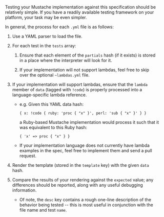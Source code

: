 Testing your Mustache implementation against this specification should be
relatively simple.  If you have a readily available testing framework on your
platform, your task may be even simpler.

In general, the process for each `.yml` file is as follows:

1. Use a YAML parser to load the file.

2. For each test in the `tests` array:

   1. Ensure that each element of the `partials` hash (if it exists) is
      stored in a place where the interpreter will look for it.

   2. If your implementation will not support lambdas, feel free to skip over
      the optional `~lambdas.yml` file.

3. If your implementation will support lambdas, ensure that the `lambda`
   member of `data` (tagged with `!code`) is properly processed into a
   language-specific lambda reference.

   * e.g. Given this YAML data hash:

     `{ x: !code { ruby: 'proc { "x" }', perl: 'sub { "x" }' } }`

     a Ruby-based Mustache implementation would process it such that it
     was equivalent to this Ruby hash:

     `{ 'x' => proc { "x" } }`

   * If your implementation language does not currently have lambda
     examples in the spec, feel free to implement them and send a pull
     request.

4. Render the template (stored in the `template` key) with the given `data`
   hash.

5. Compare the results of your rendering against the `expected` value; any
   differences should be reported, along with any useful debugging
   information.

   * Of note, the `desc` key contains a rough one-line description of the
     behavior being tested -- this is most useful in conjunction with the
     file name and test `name`.
